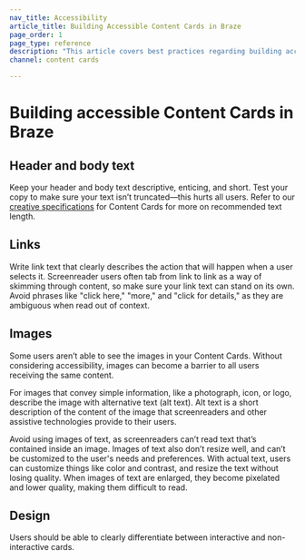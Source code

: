 ```yaml
---
nav_title: Accessibility
article_title: Building Accessible Content Cards in Braze
page_order: 1
page_type: reference
description: "This article covers best practices regarding building accessible Content Cards in Braze."
channel: content cards

---
```


# Building accessible Content Cards in Braze

## Header and body text

Keep your header and body text descriptive, enticing, and short. Test your copy to make sure your text isn’t truncated—this hurts all users. Refer to our [creative specifications]({{site.baseurl}}/user_guide/message_building_by_channel/content_cards/creative_details) for Content Cards for more on recommended text length.

## Links

Write link text that clearly describes the action that will happen when a user selects it. Screenreader users often tab from link to link as a way of skimming through content, so make sure your link text can stand on its own. Avoid phrases like "click here," "more," and "click for details," as they are ambiguous when read out of context.

## Images

Some users aren’t able to see the images in your Content Cards. Without considering accessibility, images can become a barrier to all users receiving the same content. 

For images that convey simple information, like a photograph, icon, or logo, describe the image with alternative text (alt text). Alt text is a short description of the content of the image that screenreaders and other assistive technologies provide to their users.

Avoid using images of text, as screenreaders can’t read text that’s contained inside an image. Images of text also don’t resize well, and can’t be customized to the user's needs and preferences. With actual text, users can customize things like color and contrast, and resize the text without losing quality. When images of text are enlarged, they become pixelated and lower quality, making them difficult to read.

## Design

Users should be able to clearly differentiate between interactive and non-interactive cards.